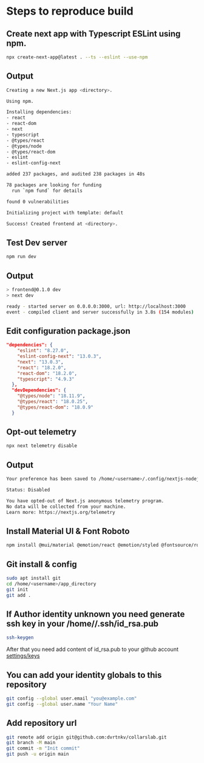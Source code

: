 # Steps to reproduce build

## Create next app with Typescript ESLint using npm.

```bash
npx create-next-app@latest . --ts --eslint --use-npm
```

## Output

```bash
Creating a new Next.js app <directory>.

Using npm.

Installing dependencies:
- react
- react-dom
- next
- typescript
- @types/react
- @types/node
- @types/react-dom
- eslint
- eslint-config-next

added 237 packages, and audited 238 packages in 48s

78 packages are looking for funding
  run `npm fund` for details

found 0 vulnerabilities

Initializing project with template: default

Success! Created frontend at <directory>.
```

## Test Dev server

```bash
npm run dev
```

## Output

```bash
> frontend@0.1.0 dev
> next dev

ready - started server on 0.0.0.0:3000, url: http://localhost:3000
event - compiled client and server successfully in 3.8s (154 modules)
```

## Edit configuration package.json

```json
"dependencies": {
    "eslint": "8.27.0",
    "eslint-config-next": "13.0.3",
    "next": "13.0.3",
    "react": "18.2.0",
    "react-dom": "18.2.0",
    "typescript": "4.9.3"
  },
  "devDependencies": {
    "@types/node": "18.11.9",
    "@types/react": "18.0.25",
    "@types/react-dom": "18.0.9"
  }
```

## Opt-out telemetry

```bash
npx next telemetry disable
```

## Output

```bash
Your preference has been saved to /home/<username>/.config/nextjs-nodejs/config.json.

Status: Disabled

You have opted-out of Next.js anonymous telemetry program.
No data will be collected from your machine.
Learn more: https://nextjs.org/telemetry
```

## Install Material UI & Font Roboto

```bash
npm install @mui/material @emotion/react @emotion/styled @fontsource/roboto
```

## Git install & config

```bash
sudo apt install git
cd /home/<username>/app_directory
git init
git add .

```

## If Author identity unknown you need generate ssh key in your /home/<username>/.ssh/id_rsa.pub

```bash
ssh-keygen
```

After that you need add content of id_rsa.pub to your github account [settings/keys](https://github.com/settings/keys)

## You can add your identity globals to this repository

```bash
git config --global user.email "you@example.com"
git config --global user.name "Your Name"
```
## Add repository url

```bash
git remote add origin git@github.com:dvrtnkv/collarslab.git
git branch -M main
git commit -m "Init commit"
git push -u origin main